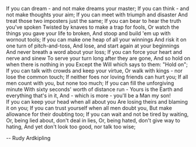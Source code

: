 If you can dream - and not make dreams your master;
If you can think - and not make thoughts your aim;
If you can meet with triumph and disaster
And treat those two imposters just the same;
If you can bear to hear the truth you've spoken
Twisted by knaves to make a trap for fools,
Or watch the things you gave your life to broken,
And stoop and build 'em up with wornout tools;
If you can make one heap of all your winnings
And risk it on one turn of pitch-and-toss,
And lose, and start again at your beginnings
And never breath a word about your loss;
If you can force your heart and nerve and sinew
To serve your turn long after they are gone,
And so hold on when there is nothing in you
Except the Will which says to them: "Hold on";
If you can talk with crowds and keep your virtue,
Or walk with kings - nor lose the common touch;
If neither foes nor loving friends can hurt you;
If all men count with you, but none too much;
If you can fill the unforgiving minute
With sixty seconds' worth of distance run -
Yours is the Earth and everything that's in it,
And - which is more - you'll be a Man my son!  
If you can keep your head when all about you
Are losing theirs and blaming it on you;
If you can trust yourself when all men doubt you,
But make allowance for their doubting too;
If you can wait and not be tired by waiting,
Or, being lied about, don't deal in lies,
Or, being hated, don't give way to hating,
And yet don't look too good, nor talk too wise;  

-- Rudy Ardkipling  